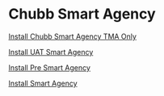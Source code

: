 # Chubb Smart Agency 


[Install Chubb Smart Agency TMA Only](itms-services://?action=download-manifest&amp;url=https://github.com/hungnguyenvinh/Chubb/raw/master/ExportOptions.plist)


[Install UAT Smart Agency](itms-services:////?action=download-manifest&amp;url=https://github.com/hungnguyenvinh/Chubb/-/raw/master/ExportOptions_option1.plist)

[Install Pre Smart Agency](itms-services:////?action=download-manifest&amp;url=https://github.com/hungnguyenvinh/Chubb/-/raw/master/ExportOptions_option2.plist)

[Install Smart Agency](itms-services:////?action=download-manifest&amp;url=https://github.com/hungnguyenvinh/Chubb/-/raw/master/ExportOptions_option3.plist)
